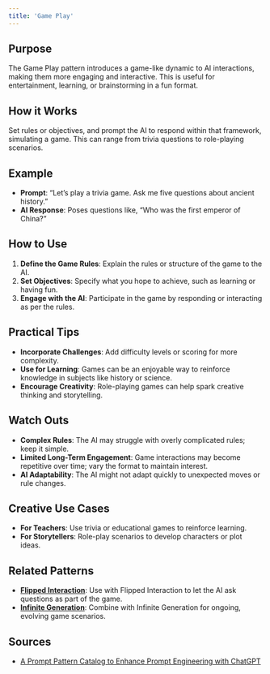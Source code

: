 ```yaml
---
title: 'Game Play'
---
```


## Purpose
The Game Play pattern introduces a game-like dynamic to AI interactions, making them more engaging and interactive. This is useful for entertainment, learning, or brainstorming in a fun format.

## How it Works
Set rules or objectives, and prompt the AI to respond within that framework, simulating a game. This can range from trivia questions to role-playing scenarios.

## Example
- **Prompt**: “Let’s play a trivia game. Ask me five questions about ancient history.”
- **AI Response**: Poses questions like, “Who was the first emperor of China?”

## How to Use
1. **Define the Game Rules**: Explain the rules or structure of the game to the AI.
2. **Set Objectives**: Specify what you hope to achieve, such as learning or having fun.
3. **Engage with the AI**: Participate in the game by responding or interacting as per the rules.

## Practical Tips
- **Incorporate Challenges**: Add difficulty levels or scoring for more complexity.
- **Use for Learning**: Games can be an enjoyable way to reinforce knowledge in subjects like history or science.
- **Encourage Creativity**: Role-playing games can help spark creative thinking and storytelling.

## Watch Outs
- **Complex Rules**: The AI may struggle with overly complicated rules; keep it simple.
- **Limited Long-Term Engagement**: Game interactions may become repetitive over time; vary the format to maintain interest.
- **AI Adaptability**: The AI might not adapt quickly to unexpected moves or rule changes.

## Creative Use Cases
- **For Teachers**: Use trivia or educational games to reinforce learning.
- **For Storytellers**: Role-play scenarios to develop characters or plot ideas.

## Related Patterns
- **[Flipped Interaction](../flipped-interaction)**: Use with Flipped Interaction to let the AI ask questions as part of the game.
- **[Infinite Generation](../infinite-generation)**: Combine with Infinite Generation for ongoing, evolving game scenarios.

## Sources
- [A Prompt Pattern Catalog to Enhance Prompt Engineering with ChatGPT](https://arxiv.org/pdf/2302.11382)